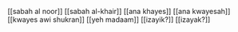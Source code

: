 [[sabah al noor]]
[[sabah al-khair]]
[[ana khayes]]
[[ana kwayesah]]
[[kwayes awi shukran]]
[[yeh madaam]]
[[izayik?]]
[[izayak?]]